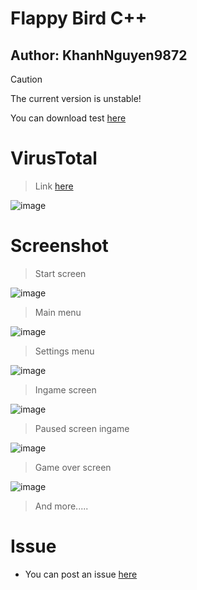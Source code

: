 # Flappy Bird C++
## Author: KhanhNguyen9872

> [!CAUTION]
> The current version is unstable!
>
> You can download test [here](https://codeload.github.com/KhanhNguyen9872/Flappy_Bird_CPP/zip/refs/heads/main)

# VirusTotal
> Link [here](https://www.virustotal.com/gui/file/4c59b0bb6559f70015d9aa15750f74d6c0c13f159377fa799050c9857a8365d5)
>
![image](https://github.com/KhanhNguyen9872/Flappy_Bird_CPP/assets/88880309/af1e8e41-b106-46bd-85f5-60aa38cc7560)


# Screenshot
> Start screen
> 
![image](https://github.com/KhanhNguyen9872/Flappy_Bird_CPP/assets/88880309/189ce5ec-f7b7-46e5-a4aa-f6980d05f3dc)

> Main menu
> 
![image](https://github.com/KhanhNguyen9872/Flappy_Bird_CPP/assets/88880309/ba5f6f14-f0f4-4995-ac4f-b238af3e52b1)

> Settings menu
>
![image](https://github.com/KhanhNguyen9872/Flappy_Bird_CPP/assets/88880309/f26b596a-e64c-4d7f-8797-76b22cf9017f)


> Ingame screen
>
![image](https://github.com/KhanhNguyen9872/Flappy_Bird_CPP/assets/88880309/fbcea048-7e1f-42ef-ba30-1f5658f9c2b6)

> Paused screen ingame
>
![image](https://github.com/KhanhNguyen9872/Flappy_Bird_CPP/assets/88880309/de16b61d-7c46-4acd-9a80-fe81002e0a55)

> Game over screen
>
![image](https://github.com/KhanhNguyen9872/Flappy_Bird_CPP/assets/88880309/a55bd119-468b-4ce8-900d-6506564cf1ec)

> And more.....

# Issue
- You can post an issue [here](https://github.com/KhanhNguyen9872/Flappy_Bird_CPP/issues/new)


